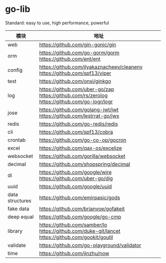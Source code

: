 # go-lib
Standard: easy to use, high performance, powerful

| 模块 | 地址 |
| -|-|
| web | https://github.com/gin-gonic/gin |
| orm | https://github.com/go-gorm/gorm https://github.com/ent/ent |
| config | https://github.com/ilyakaznacheev/cleanenv https://github.com/spf13/viper |
| test | https://github.com/onsi/ginkgo | 
| log | https://github.com/uber-go/zap https://github.com/rs/zerolog https://github.com/go-logr/logr | 
| jose | https://github.com/golang-jwt/jwt https://github.com/lestrrat-go/jwx |
| redis | https://github.com/go-redis/redis |
| cli | https://github.com/spf13/cobra |
| crontab | https://github.com/go-co-op/gocron |
| excel | https://github.com/qax-os/excelize |
| websocket | https://github.com/gorilla/websocket |
| decimal | https://github.com/shopspring/decimal |
| di | https://github.com/google/wire https://github.com/uber-go/dig |
| uuid | https://github.com/google/uuid |
| data structures | https://github.com/emirpasic/gods | 
| fake data | https://github.com/brianvoe/gofakeit | 
| deep equal | https://github.com/google/go-cmp | 
| library | https://github.com/samber/lo https://github.com/duke-git/lancet https://github.com/gookit/goutil | 
| validate | https://github.com/go-playground/validator | 
| time | https://github.com/jinzhu/now | 


